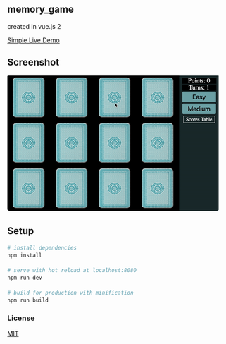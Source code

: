 ## memory_game
created in vue.js 2

[Simple Live Demo](https://robert01101010.github.io/memory_game/indexDemo.html)

## Screenshot

![](src/assets/J71CjzuJyNoje.gif/)

## Setup
``` bash
# install dependencies
npm install

# serve with hot reload at localhost:8080
npm run dev

# build for production with minification
npm run build
```

### License

[MIT](http://opensource.org/licenses/MIT)
